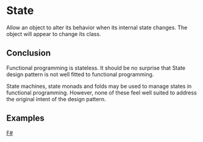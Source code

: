 # State

Allow an object to alter its behavior when its internal state changes. The object will appear to change its class.


## Conclusion

Functional programming is stateless. It should be no surprise that State design pattern is not well fitted to functional programming.

State machines, state monads and folds may be used to manage states in functional programming. However, none of these feel well suited to address the original intent of the design pattern.


## Examples

[F#](state.fsx)
